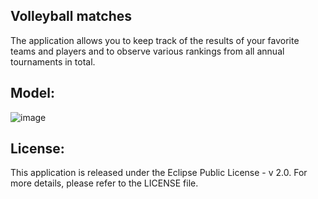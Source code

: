 Volleyball matches
------------------------------------------------------------------------------------------------------------------------------------------------------------------------------------------------------------------------
The application allows you to keep track of the results of your favorite teams and players and to observe various rankings from all annual tournaments in total.

Model:
------------------------------------------------------------------------------------------------------------------------------------------------------------------------------------------------------------------------

![image](https://github.com/user-attachments/assets/9c90abe5-b42a-4ba6-900c-a23ad00ca41e)

License:
-----------------------------------------------------------------------------------------------------------------------------------------------------------------------------------------------------------------------
This application is released under the Eclipse Public License - v 2.0. For more details, please refer to the LICENSE file.

